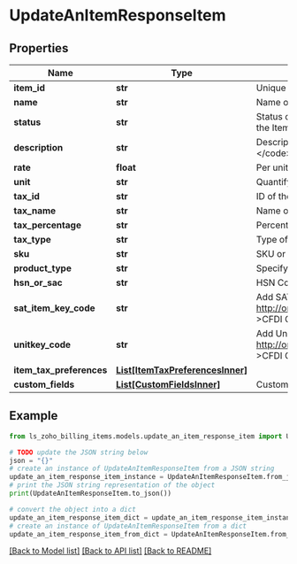 # UpdateAnItemResponseItem


## Properties

Name | Type | Description | Notes
------------ | ------------- | ------------- | -------------
**item_id** | **str** | Unique ID generated by the server for an item. | [optional] 
**name** | **str** | Name of the item. &lt;code&gt;Maximum length of the name [100]&lt;/code&gt; | [optional] 
**status** | **str** | Status of the item. It can be &lt;code&gt;active&lt;/code&gt; or &lt;code&gt;inactive&lt;/code&gt;. It tells whether the Item is available for transactions. | [optional] 
**description** | **str** | Description for the item. &lt;code&gt;Maximum characters to be used for describing the item [2000]&lt;/code&gt; | [optional] 
**rate** | **float** | Per unit price of an item. | [optional] 
**unit** | **str** | Quantifying the amount of an item, using a measurement unit. | [optional] 
**tax_id** | **str** | ID of the tax to be associated to the item. | [optional] 
**tax_name** | **str** | Name of te Tax Included | [optional] 
**tax_percentage** | **str** | Percent of the tax. | [optional] 
**tax_type** | **str** | Type of the tax. | [optional] 
**sku** | **str** | SKU or the Stock Keeping Unit value of an item, should be unique throughout the product | [optional] 
**product_type** | **str** | Specify the type of an item. It can be either &lt;code&gt; goods&lt;/code&gt; or &lt;code&gt; service&lt;/code&gt; | [optional] 
**hsn_or_sac** | **str** | HSN Code | [optional] 
**sat_item_key_code** | **str** | Add SAT Item Key Code for your goods/services. Download the &lt;a href&#x3D; http://omawww.sat.gob.mx/tramitesyservicios/Paginas/documentos/catCFDI_V_4_07122022.xls  &gt;CFDI Catalogs.&lt;/a&gt; | [optional] 
**unitkey_code** | **str** | Add Unit Key Code for your goods/services. Download the &lt;a href&#x3D; http://omawww.sat.gob.mx/tramitesyservicios/Paginas/documentos/catCFDI_V_4_07122022.xls  &gt;CFDI Catalogs.&lt;/a&gt; | [optional] 
**item_tax_preferences** | [**List[ItemTaxPreferencesInner]**](ItemTaxPreferencesInner.md) |  | [optional] 
**custom_fields** | [**List[CustomFieldsInner]**](CustomFieldsInner.md) | Custom fields for an item. | [optional] 

## Example

```python
from ls_zoho_billing_items.models.update_an_item_response_item import UpdateAnItemResponseItem

# TODO update the JSON string below
json = "{}"
# create an instance of UpdateAnItemResponseItem from a JSON string
update_an_item_response_item_instance = UpdateAnItemResponseItem.from_json(json)
# print the JSON string representation of the object
print(UpdateAnItemResponseItem.to_json())

# convert the object into a dict
update_an_item_response_item_dict = update_an_item_response_item_instance.to_dict()
# create an instance of UpdateAnItemResponseItem from a dict
update_an_item_response_item_from_dict = UpdateAnItemResponseItem.from_dict(update_an_item_response_item_dict)
```
[[Back to Model list]](../README.md#documentation-for-models) [[Back to API list]](../README.md#documentation-for-api-endpoints) [[Back to README]](../README.md)


